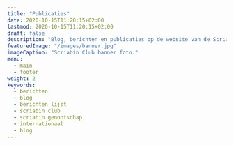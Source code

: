 ```yaml
---
title: "Publicaties"
date: 2020-10-15T11:20:15+02:00
lastmod: 2020-10-15T11:20:15+02:00
draft: false
description: "Blog, berichten en publicaties op de website van de Scriabin Club. Korte samenvattingen en een lijst van alle pagina's."
featuredImage: "/images/banner.jpg" 
imageCaption: "Scriabin Club banner foto."
menu:
  - main
  - footer
weight: 2
keywords:
  - berichten
  - blog
  - berichten lijst
  - scriabin club
  - scriabin genootschap
  - internationaal
  - blog
---
```

